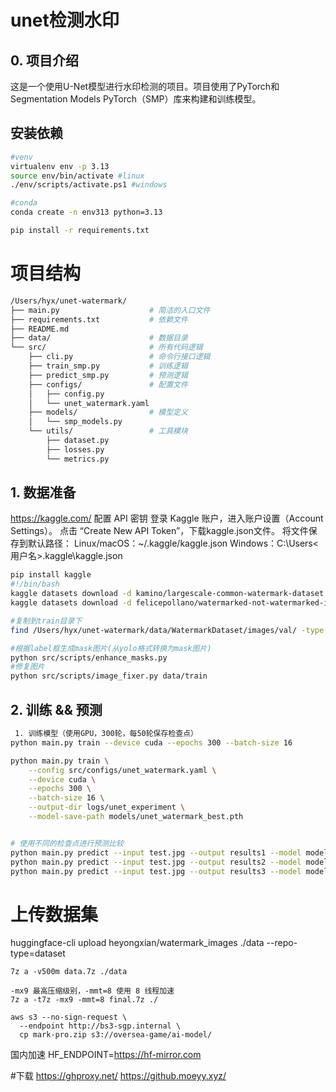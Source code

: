 # unet检测水印

## 0. 项目介绍
这是一个使用U-Net模型进行水印检测的项目。项目使用了PyTorch和Segmentation Models PyTorch（SMP）库来构建和训练模型。
## 安装依赖
```bash
#venv
virtualenv env -p 3.13
source env/bin/activate #linux
./env/scripts/activate.ps1 #windows 

#conda
conda create -n env313 python=3.13

pip install -r requirements.txt
```

# 项目结构
```bash
/Users/hyx/unet-watermark/
├── main.py                    # 简洁的入口文件
├── requirements.txt           # 依赖文件
├── README.md
├── data/                      # 数据目录
└── src/                       # 所有代码逻辑
    ├── cli.py                 # 命令行接口逻辑
    ├── train_smp.py           # 训练逻辑
    ├── predict_smp.py         # 预测逻辑
    ├── configs/               # 配置文件
    │   ├── config.py
    │   └── unet_watermark.yaml
    ├── models/                # 模型定义
    │   └── smp_models.py
    └── utils/                 # 工具模块
        ├── dataset.py
        ├── losses.py
        └── metrics.py
```


## 1. 数据准备

https://kaggle.com/
配置 API 密钥
登录 Kaggle 账户，进入账户设置（Account Settings）。
点击 “Create New API Token”，下载kaggle.json文件。
将文件保存到默认路径：
Linux/macOS：~/.kaggle/kaggle.json
Windows：C:\Users\<用户名>\.kaggle\kaggle.json

```bash
pip install kaggle
#!/bin/bash
kaggle datasets download -d kamino/largescale-common-watermark-dataset -p data/
kaggle datasets download -d felicepollano/watermarked-not-watermarked-images -p data/

#复制到train目录下
find /Users/hyx/unet-watermark/data/WatermarkDataset/images/val/ -type f -exec cp {} /Users/hyx/unet-watermark/data/train/watermarked/ \;

#根据label框生成mask图片(从yolo格式转换为mask图片)
python src/scripts/enhance_masks.py
#修复图片
python src/scripts/image_fixer.py data/train
```


## 2. 训练 && 预测
```bash
 1. 训练模型（使用GPU，300轮，每50轮保存检查点）
python main.py train --device cuda --epochs 300 --batch-size 16

python main.py train \
    --config src/configs/unet_watermark.yaml \
    --device cuda \
    --epochs 300 \
    --batch-size 16 \
    --output-dir logs/unet_experiment \
    --model-save-path models/unet_watermark_best.pth


# 使用不同的检查点进行预测比较
python main.py predict --input test.jpg --output results1 --model models/checkpoints/checkpoint_epoch_050.pth
python main.py predict --input test.jpg --output results2 --model models/checkpoints/checkpoint_epoch_100.pth
python main.py predict --input test.jpg --output results3 --model models/checkpoints/checkpoint_epoch_150.pth
```




# 上传数据集

huggingface-cli upload heyongxian/watermark_images ./data --repo-type=dataset


```
7z a -v500m data.7z ./data

-mx9 最高压缩级别，-mmt=8 使用 8 线程加速
7z a -t7z -mx9 -mmt=8 final.7z ./

aws s3 --no-sign-request \
  --endpoint http://bs3-sgp.internal \
  cp mark-pro.zip s3://oversea-game/ai-model/

```

国内加速
HF_ENDPOINT=https://hf-mirror.com

#下载
https://ghproxy.net/
https://github.moeyy.xyz/